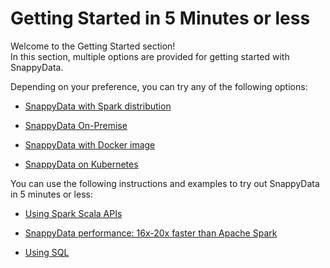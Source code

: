 # Getting Started in 5 Minutes or less

Welcome to the Getting Started section! <br>
In this section, multiple options are provided for getting started with SnappyData.

Depending on your preference, you can try any of the following options:


* [SnappyData with Spark distribution](quickstart/getting_started_with_your_spark_distribution.md)

* [SnappyData On-Premise](quickstart/getting_started_by_installing_snappydata_on-premise.md)

* [SnappyData with Docker image](quickstart/getting_started_with_docker_image.md)

* [SnappyData on Kubernetes](quickstart/getting_started_on_kubernetes.md)

You can use the following instructions and examples to try out SnappyData in 5 minutes or less:

* [Using Spark Scala APIs](quickstart/using_spark_scala_apis.md)

* [SnappyData performance: 16x-20x faster than Apache Spark](quickstart/performance_apache_spark.md)

* [Using SQL](quickstart/using_sql.md)


